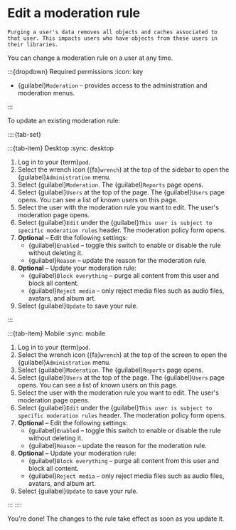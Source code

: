 # Edit a moderation rule

```{warning}
Purging a user's data removes all objects and caches associated to that user. This impacts users who have objects from these users in their libraries.
```

You can change a moderation rule on a user at any time.

:::{dropdown} Required permissions
:icon: key

- {guilabel}`Moderation` – provides access to the administration and moderation menus.

:::

To update an existing moderation rule:

::::{tab-set}

:::{tab-item} Desktop
:sync: desktop

1. Log in to your {term}`pod`.
2. Select the wrench icon ({fa}`wrench`) at the top of the sidebar to open the {guilabel}`Administration` menu.
3. Select {guilabel}`Moderation`. The {guilabel}`Reports` page opens.
4. Select {guilabel}`Users` at the top of the page. The {guilabel}`Users` page opens. You can see a list of known users on this page.
5. Select the user with the moderation rule you want to edit. The user's moderation page opens.
6. Select {guilabel}`Edit` under the {guilabel}`This user is subject to specific moderation rules` header. The moderation policy form opens.
7. **Optional** – Edit the following settings:
   - {guilabel}`Enabled` – toggle this switch to enable or disable the rule without deleting it.
   - {guilabel}`Reason` – update the reason for the moderation rule.
8. **Optional** – Update your moderation rule:
   - {guilabel}`Block everything` – purge all content from this user and block all content.
   - {guilabel}`Reject media` – only reject media files such as audio files, avatars, and album art.
9. Select {guilabel}`Update` to save your rule.

:::

:::{tab-item} Mobile
:sync: mobile

1. Log in to your {term}`pod`.
2. Select the wrench icon ({fa}`wrench`) at the top of the screen to open the {guilabel}`Administration` menu.
3. Select {guilabel}`Moderation`. The {guilabel}`Reports` page opens.
4. Select {guilabel}`Users` at the top of the page. The {guilabel}`Users` page opens. You can see a list of known users on this page.
5. Select the user with the moderation rule you want to edit. The user's moderation page opens.
6. Select {guilabel}`Edit` under the {guilabel}`This user is subject to specific moderation rules` header. The moderation policy form opens.
7. **Optional** – Edit the following settings:
   - {guilabel}`Enabled` – toggle this switch to enable or disable the rule without deleting it.
   - {guilabel}`Reason` – update the reason for the moderation rule.
8. **Optional** – Update your moderation rule:
   - {guilabel}`Block everything` – purge all content from this user and block all content.
   - {guilabel}`Reject media` – only reject media files such as audio files, avatars, and album art.
9. Select {guilabel}`Update` to save your rule.

:::
::::

You're done! The changes to the rule take effect as soon as you update it.
